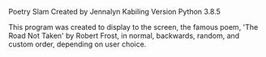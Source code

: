 Poetry Slam
Created by Jennalyn Kabiling 
Version Python 3.8.5 

This program was created to display to the screen, the famous poem, 'The Road Not Taken' by Robert Frost, in normal, backwards, random, and custom order, depending on user choice.
